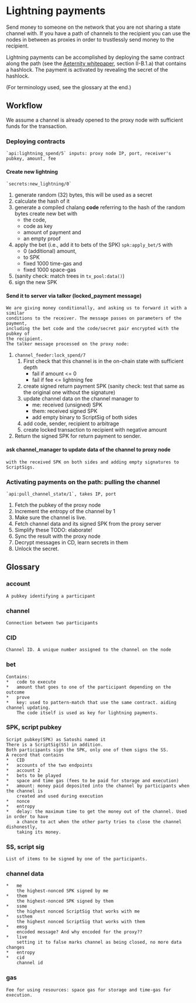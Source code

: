 # Lightning payments


Send money to someone on the network that you are not sharing a state channel with.
If you have a path of channels to the recipient you can use the nodes in between as 
proxies in order to trustlessly send money to the recipient.

Lightning payments can be accomplished by deploying the same contract along the path (see the 
[Aeternity whitepaper](https://blockchain.aeternity.com/%C3%A6ternity-blockchain-whitepaper.pdf),
section II-B.1.a) that contains a hashlock. The payment is activated by revealing the secret of the 
hashlock.

(For terminology used, see the glossary at the end.)

## Workflow

We assume a channel is already opened to the proxy node with sufficient funds for the transaction.

### Deploying contracts
    `api:lightning_spend/5` inputs: proxy node IP, port, receiver's pubkey, amount, fee
    
#### Create new lightning
    `secrets:new_lightning/0`
1.  generate random (32) bytes, this will be used as a secret
2.  calculate the hash of it
3.  generate a compiled chalang **code** referring to the hash of the random bytes
create new bet with
    *   the code,
    *   code as key
    *   amount of payment and
    *   an empty proof
3.  apply the bet (i.e., add it to bets of the SPK)
    `spk:apply_bet/5` with
    *   0 (additional) amount,
    *   to SPK
    *   fixed 1000 time-gas and
    *   fixed 1000 space-gas
4.  (sanity check: match trees in `tx_pool:data()`)
5.  sign the new SPK

#### Send it to server via talker (locked_payment message)
    We are giving money conditionally, and asking us to forward it with a similar
    conditions to the receiver. The message passes on parameters of the payment,
    including the bet code and the code/secret pair encrypted with the pubkey of
    the recipient.
    The talker message processed on the proxy node:
1.  `channel_feeder:lock_spend/7`
    1.  First check that this channel is in the on-chain state with sufficient depth
        *   fail if amount <= 0
        *   fail if fee <= lightning fee
    3.  create signed return payment SPK (sanity check: test that same as the
        original one without the signature)
    4.  update channel data on the channel manager to
        * me: received (unsigned) SPK
        * them: received signed SPK
        * add empty binary to ScriptSig of both sides
    5.  add code, sender, recipient to arbitrage
    6.  create locked transaction to recipient with negative amount
2.  Return the signed SPK for return payment to sender.

#### ask channel_manager to update data of the channel to proxy node
    with the received SPK on both sides and adding empty signatures to ScriptSigs.


### Activating payments on the path: pulling the channel
    `api:pull_channel_state/1`, takes IP, port
1.   Fetch the pubkey of the proxy node
2.   Increment the entropy of the channel by 1
3.   Make sure the channel is live.
4.   Fetch channel data and its signed SPK from the proxy server
5.   Simplify these
     TODO: elaborate!
6.   Sync the result with the proxy node
7.   Decrypt messages in CD, learn secrets in them
8.   Unlock the secret.


## Glossary


### account
    A pubkey identifying a participant

### channel
    Connection between two participants

### CID
    Channel ID. A unique number assigned to the channel on the node

### bet
    Contains:
    *   code to execute
    *   amount that goes to one of the participant depending on the outcome
    *   prove
    *   key: used to pattern-match that use the same contract. aiding channel updating.
        The code itself is used as key for lightning payments.

### SPK, script pubkey
    Script pubkey(SPK) as Satoshi named it
    There is a ScriptSig(SS) in addition.
    Both participants sign the SPK, only one of them signs the SS.
    A record that contains
    *   CID
    *   accounts of the two endpoints
    *   account 2
    *   bets to be played
    *   space and time gas (fees to be paid for storage and execution)
    *   amount: money paid deposited into the channel by participants when the channel is
        created and used during execution
    *   nonce
    *   entropy
    *   delay: the maximum time to get the money out of the channel. Used in order to have
        a chance to act when the other party tries to close the channel dishonestly, 
        taking its money. 

### SS, script sig
    List of items to be signed by one of the participants.

### channel data
    *   me
        the highest-nonced SPK signed by me
    *   them
        the highest-nonced SPK signed by them
    *   ssme
        the highest nonced ScriptSig that works with me
    *   ssthem
        the highest nonced ScriptSig that works with them
    *   emsg
        encoded message? And why encoded for the proxy??
    *   live
        setting it to false marks channel as being closed, no more data changes
    *   entropy
    *   cid
        channel id

### gas
    Fee for using resources: space gas for storage and time-gas for execution.
